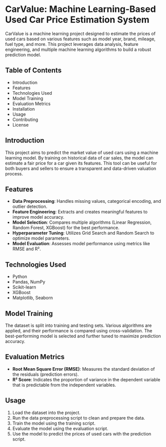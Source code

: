 # CarValue: Machine Learning-Based Used Car Price Estimation System

CarValue is a machine learning project designed to estimate the prices of used cars based on various features such as model year, brand, mileage, fuel type, and more. This project leverages data analysis, feature engineering, and multiple machine learning algorithms to build a robust prediction model.

## Table of Contents
- Introduction
- Features
- Technologies Used
- Model Training
- Evaluation Metrics
- Installation
- Usage
- Contributing
- License

## Introduction

This project aims to predict the market value of used cars using a machine learning model. By training on historical data of car sales, the model can estimate a fair price for a car given its features. This tool can be useful for both buyers and sellers to ensure a transparent and data-driven valuation process.

## Features

- **Data Preprocessing**: Handles missing values, categorical encoding, and outlier detection.
- **Feature Engineering**: Extracts and creates meaningful features to improve model accuracy.
- **Model Selection**: Compares multiple algorithms (Linear Regression, Random Forest, XGBoost) for the best performance.
- **Hyperparameter Tuning**: Utilizes Grid Search and Random Search to optimize model parameters.
- **Model Evaluation**: Assesses model performance using metrics like RMSE and R².

## Technologies Used

- Python
- Pandas, NumPy
- Scikit-learn
- XGBoost
- Matplotlib, Seaborn

## Model Training

The dataset is split into training and testing sets. Various algorithms are applied, and their performance is compared using cross-validation. The best-performing model is selected and further tuned to maximize prediction accuracy.

## Evaluation Metrics

- **Root Mean Square Error (RMSE)**: Measures the standard deviation of the residuals (prediction errors).
- **R² Score**: Indicates the proportion of variance in the dependent variable that is predictable from the independent variables.


## Usage

1. Load the dataset into the project.
2. Run the data preprocessing script to clean and prepare the data.
3. Train the model using the training script.
4. Evaluate the model using the evaluation script.
5. Use the model to predict the prices of used cars with the prediction script.
